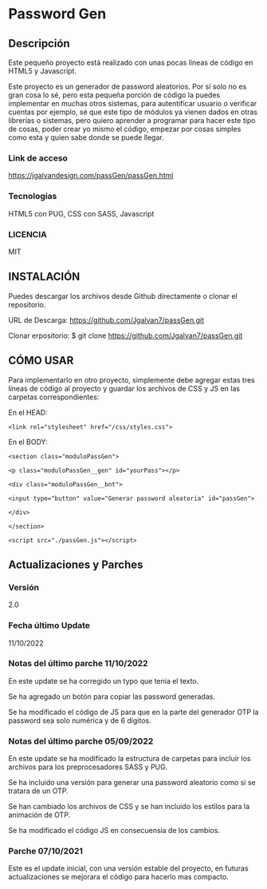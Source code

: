 # Password Gen

## Descripción
Este pequeño proyecto está realizado con unas pocas líneas de código en HTML5 y Javascript.

Este proyecto es un generador de password aleatorios. Por sí solo no es gran cosa lo sé, pero esta pequeña porción de código la puedes implementar en muchas otros sistemas, para autentificar usuario o verificar cuentas por ejemplo, sé que este tipo de módulos ya vienen dados en otras librerías o sistemas, pero quiero aprender a programar para hacer este tipo de cosas, poder crear yo mismo el código, empezar por cosas simples como esta y quien sabe donde se puede llegar.



### Link de acceso
https://jgalvandesign.com/passGen/passGen.html



### Tecnologías
HTML5 con PUG, CSS con SASS, Javascript


### LICENCIA
MIT



## INSTALACIÓN
Puedes descargar los archivos desde Github directamente o clonar el repositorio.

URL de Descarga: https://github.com/Jgalvan7/passGen.git

Clonar erpositorio: $ git clone https://github.com/Jgalvan7/passGen.git



## CÓMO USAR
Para implementarlo en otro proyecto, simplemente debe agregar estas tres líneas de código al proyecto y guardar los archivos de CSS y JS en las carpetas correspondientes:



En el HEAD:

``<link rel="stylesheet" href="/css/styles.css">``

En el BODY:

``<section class="moduloPassGen">``

``<p class="moduloPassGen__gen" id="yourPass"></p>``

``<div class="moduloPassGen__bnt">``

``<input type="button" value="Generar password aleatoria" id="passGen">``

``</div>``

``</section>``

``<script src="./passGen.js"></script>``


## Actualizaciones y Parches
### Versión
2.0


### Fecha último Update
11/10/2022


### Notas del último parche 11/10/2022
En este update se ha corregido un typo que tenia el texto. 

Se ha agregado un botón para copiar las password generadas. 

Se ha modificado el código de JS para que en la parte del generador OTP la password sea solo numérica y de 6 dígitos.



### Notas del último parche 05/09/2022
En este update se ha modificado la estructura de carpetas para incluir los archivos para los preprocesadores SASS y PUG.

Se ha incluido una versión para generar una password aleatorio como si se tratara de un OTP.

Se han cambiado los archivos de CSS y se han incluido los estilos para la animación de OTP.

Se ha modificado el código JS en consecuensia de los cambios.



### Parche 07/10/2021
Este es el update inicial, con una versión estable del proyecto, en futuras actualizaciones se mejorara el código para hacerlo mas compacto.
